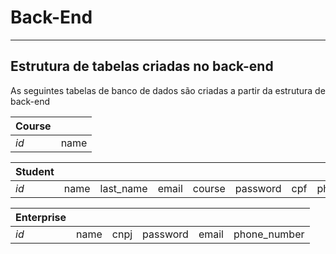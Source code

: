 # Back-End

___

## Estrutura de tabelas criadas no back-end

As seguintes tabelas de banco de dados são criadas a partir da estrutura de back-end

| Course |        |
|--------|--------|
| *id* | name |

| Student | | | | | | | | 
| --- | --- | --- | --- | --- | --- | --- | --- | 
| *id* | name | last_name | email | course | password | cpf | phone_number |

| Enterprise | | | | | |
| --- | --- | --- | --- | --- | --- | 
| *id* | name | cnpj | password | email | phone_number |
